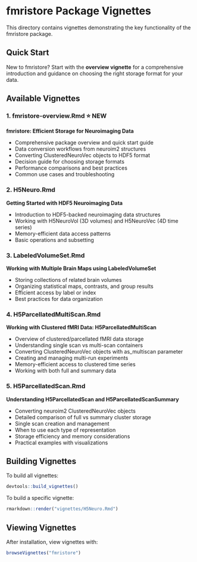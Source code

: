 # fmristore Package Vignettes

This directory contains vignettes demonstrating the key functionality of the fmristore package.

## Quick Start

New to fmristore? Start with the **overview vignette** for a comprehensive introduction and guidance on choosing the right storage format for your data.

## Available Vignettes

### 1. fmristore-overview.Rmd ⭐ NEW
**fmristore: Efficient Storage for Neuroimaging Data**
- Comprehensive package overview and quick start guide
- Data conversion workflows from neuroim2 structures
- Converting ClusteredNeuroVec objects to HDF5 format
- Decision guide for choosing storage formats
- Performance comparisons and best practices
- Common use cases and troubleshooting

### 2. H5Neuro.Rmd
**Getting Started with HDF5 Neuroimaging Data**
- Introduction to HDF5-backed neuroimaging data structures
- Working with H5NeuroVol (3D volumes) and H5NeuroVec (4D time series)
- Memory-efficient data access patterns
- Basic operations and subsetting

### 3. LabeledVolumeSet.Rmd
**Working with Multiple Brain Maps using LabeledVolumeSet**
- Storing collections of related brain volumes
- Organizing statistical maps, contrasts, and group results
- Efficient access by label or index
- Best practices for data organization

### 4. H5ParcellatedMultiScan.Rmd
**Working with Clustered fMRI Data: H5ParcellatedMultiScan**
- Overview of clustered/parcellated fMRI data storage
- Understanding single scan vs multi-scan containers
- Converting ClusteredNeuroVec objects with as_multiscan parameter
- Creating and managing multi-run experiments
- Memory-efficient access to clustered time series
- Working with both full and summary data

### 5. H5ParcellatedScan.Rmd
**Understanding H5ParcellatedScan and H5ParcellatedScanSummary**
- Converting neuroim2 ClusteredNeuroVec objects
- Detailed comparison of full vs summary cluster storage
- Single scan creation and management
- When to use each type of representation
- Storage efficiency and memory considerations
- Practical examples with visualizations

## Building Vignettes

To build all vignettes:
```r
devtools::build_vignettes()
```

To build a specific vignette:
```r
rmarkdown::render("vignettes/H5Neuro.Rmd")
```

## Viewing Vignettes

After installation, view vignettes with:
```r
browseVignettes("fmristore")
```